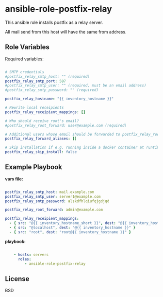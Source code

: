 ansible-role-postfix-relay
==========================

This ansible role installs postfix as a relay server. 

All mail send from this host will have the same from address.

Role Variables
--------------

Required variables:

```yml

# SMTP credentials
#postfix_relay_smtp_host: "" (required)
postfix_relay_smtp_port: 587
#postfix_relay_smtp_user: "" (required, must be an email address)
#postfix_relay_smtp_password: "" (required)

postfix_relay_hostname: "{{ inventory_hostname }}"

# Rewrite local receipients
postfix_relay_receipient_mappings: []

# Who should receive root's email?
#postfix_relay_root_forward: user@example.com (required)

# Additional users whose email should be forwarded to postfix_relay_root_forward
postfix_relay_forward_aliases: []

# Skip installation if e.g. running inside a docker container at runtime
postfix_relay_skip_install: false

```

Example Playbook
----------------

**vars file:**

```yml

postfix_relay_smtp_host: mail.example.com
postfix_relay_smtp_user: server1@example.com
postfix_relay_smtp_password: alskdfhlqiufqjgdjqd

postfix_relay_root_forward: admin@example.com

postfix_relay_receipient_mappings:
  - { src: "@{{ inventory_hostname_short }}", dest: "@{{ inventory_hostname }}" }
  - { src: "@localhost", dest: "@{{ inventory_hostname }}" }
  - { src: "root", dest: "root@{{ inventory_hostname }}" }


```

**playbook:**

```yml

    - hosts: servers
      roles:
         - ansible-role-postfix-relay

```

License
-------

BSD
